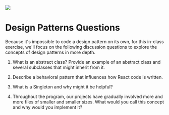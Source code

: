 ![](https://ga-dash.s3.amazonaws.com/production/assets/logo-9f88ae6c9c3871690e33280fcf557f33.png)

# Design Patterns Questions

Because it's impossible to code a design pattern on its own, for this in-class exercise, we'll focus on the following discussion questions to explore the concepts of design patterns in more depth.

1. What is an abstract class? Provide an example of an abstract class and several subclasses that might inherit from it.

2. Describe a behavioral pattern that influences how React code is written.

3. What is a Singleton and why might it be helpful?

4. Throughout the program, our projects have gradually involved more and more files of smaller and smaller sizes. What would you call this concept and why would you implement it?
